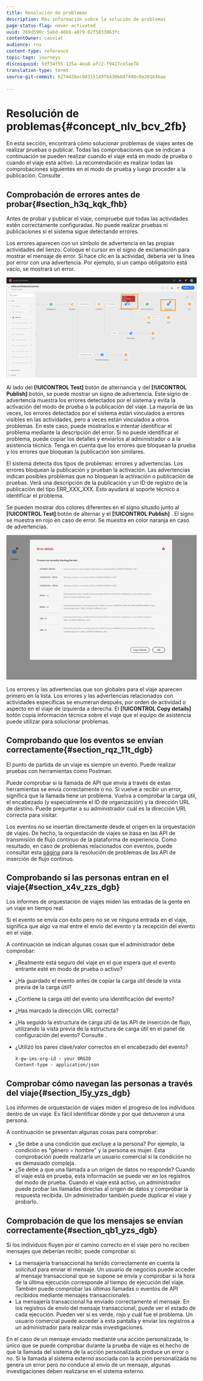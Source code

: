 ```yaml
---
title: Resolución de problemas
description: Más información sobre la solución de problemas
page-status-flag: never-activated
uuid: 269d590c-5a6d-40b9-a879-02f5033863fc
contentOwner: sauviat
audience: rns
content-type: reference
topic-tags: journeys
discoiquuid: 5df34f55-135a-4ea8-afc2-f9427ce5ae7b
translation-type: tm+mt
source-git-commit: 6274426ec04315149fb430b847498c0e20164bae

---
```



# Resolución de problemas{#concept_nlv_bcv_2fb}

En esta sección, encontrará cómo solucionar problemas de viajes antes de realizar pruebas o publicar. Todas las comprobaciones que se indican a continuación se pueden realizar cuando el viaje está en modo de prueba o cuando el viaje está activo. La recomendación es realizar todas las comprobaciones siguientes en el modo de prueba y luego proceder a la publicación. Consulte [](../building-journeys/testing-the-journey.md).

## Comprobación de errores antes de probar{#section_h3q_kqk_fhb}

Antes de probar y publicar el viaje, compruebe que todas las actividades estén correctamente configuradas. No puede realizar pruebas ni publicaciones si el sistema sigue detectando errores.

Los errores aparecen con un símbolo de advertencia en las propias actividades del lienzo. Coloque el cursor en el signo de exclamación para mostrar el mensaje de error. Si hace clic en la actividad, debería ver la línea por error con una advertencia. Por ejemplo, si un campo obligatorio está vacío, se mostrará un error.

![](../assets/journey63.png)

Al lado del **[!UICONTROL Test]** botón de alternancia y del **[!UICONTROL Publish]** botón, se puede mostrar un signo de advertencia. Este signo de advertencia muestra los errores detectados por el sistema y evita la activación del modo de prueba o la publicación del viaje. La mayoría de las veces, los errores detectados por el sistema están vinculados a errores visibles en las actividades, pero a veces están vinculados a otros problemas. En este caso, puede mostrarlos e intentar identificar el problema mediante la descripción del error. Si no puede identificar el problema, puede copiar los detalles y enviarlos al administrador o a la asistencia técnica. Tenga en cuenta que los errores que bloquean la prueba y los errores que bloquean la publicación son similares.

El sistema detecta dos tipos de problemas: errores y advertencias. Los errores bloquean la publicación y prueban la activación. Las advertencias indican posibles problemas que no bloquean la activación o publicación de pruebas. Verá una descripción de la publicación y un ID de registro de la publicación del tipo ERR_XXX_XXX. Esto ayudará al soporte técnico a identificar el problema.

Se pueden mostrar dos colores diferentes en el signo situado junto al **[!UICONTROL Test]** botón de alternar y el **[!UICONTROL Publish]** . El signo se muestra en rojo en caso de error. Se muestra en color naranja en caso de advertencias.

![](../assets/journey75.png)

Los errores y las advertencias que son globales para el viaje aparecen primero en la lista. Los errores y las advertencias relacionados con actividades específicas se enumeran después, por orden de actividad o aspecto en el viaje de izquierda a derecha. El **[!UICONTROL Copy details]** botón copia información técnica sobre el viaje que el equipo de asistencia puede utilizar para solucionar problemas.

## Comprobando que los eventos se envían correctamente{#section_rqz_11t_dgb}

El punto de partida de un viaje es siempre un evento. Puede realizar pruebas con herramientas como Postman.

Puede comprobar si la llamada de API que envía a través de estas herramientas se envía correctamente o no. Si vuelve a recibir un error, significa que la llamada tiene un problema. Vuelva a comprobar la carga útil, el encabezado (y especialmente el ID de organización) y la dirección URL de destino. Puede preguntar a su administrador cuál es la dirección URL correcta para visitar.

Los eventos no se insertan directamente desde el origen en la orquestación de viajes. De hecho, la orquestación de viajes se basa en las API de transmisión de flujo continuo de la plataforma de experiencia. Como resultado, en caso de problemas relacionados con eventos, puede consultar esta [página](https://www.adobe.io/apis/experienceplatform/home/data-ingestion/data-ingestion-services.html#!api-specification/markdown/narrative/technical_overview/streaming_ingest/streaming_ingestion_FAQ.md) para la resolución de problemas de las API de inserción de flujo continuo.

## Comprobando si las personas entran en el viaje{#section_x4v_zzs_dgb}

Los informes de orquestación de viajes miden las entradas de la gente en un viaje en tiempo real.

Si el evento se envía con éxito pero no se ve ninguna entrada en el viaje, significa que algo va mal entre el envío del evento y la recepción del evento en el viaje.

A continuación se indican algunas cosas que el administrador debe comprobar:

* ¿Realmente está seguro del viaje en el que espera que el evento entrante esté en modo de prueba o activo?
* ¿Ha guardado el evento antes de copiar la carga útil desde la vista previa de la carga útil?
* ¿Contiene la carga útil del evento una identificación del evento?
* ¿Has marcado la dirección URL correcta?
* ¿Ha seguido la estructura de carga útil de las API de inserción de flujo, utilizando la vista previa de la estructura de carga útil en el panel de configuración del evento? Consulte [](../event/previewing-the-payload.md).
* ¿Utilizó los pares clave/valor correctos en el encabezado del evento?

   ```
   X-gw-ims-org-id - your ORGID
   Content-type - application/json
   ```

## Comprobar cómo navegan las personas a través del viaje{#section_l5y_yzs_dgb}

Los informes de orquestación de viajes miden el progreso de los individuos dentro de un viaje. Es fácil identificar dónde y por qué detuvieron a una persona.

A continuación se presentan algunas cosas para comprobar:

* ¿Se debe a una condición que excluye a la persona? Por ejemplo, la condición es &quot;género = hombre&quot; y la persona es mujer. Esta comprobación puede realizarla un usuario comercial si la condición no es demasiado compleja.
* ¿Se debe a que una llamada a un origen de datos no responde? Cuando el viaje está en prueba, esta información se puede ver en los registros del modo de prueba. Cuando el viaje está activo, un administrador puede probar las llamadas directas al origen de datos y comprobar la respuesta recibida. Un administrador también puede duplicar el viaje y probarlo.

## Comprobación de que los mensajes se envían correctamente{#section_qb1_yzs_dgb}

Si los individuos fluyen por el camino correcto en el viaje pero no reciben mensajes que deberían recibir, puede comprobar si:

* La mensajería transaccional ha tenido correctamente en cuenta la solicitud para enviar el mensaje. Un usuario de negocios puede acceder al mensaje transaccional que se supone se envía y comprobar si la hora de la última ejecución corresponde al tiempo de ejecución del viaje. También puede comprobar las últimas llamadas o eventos de API recibidos mediante mensajes transaccionales.
* La mensajería transaccional ha enviado correctamente el mensaje. En los registros de envío del mensaje transaccional, puede ver el estado de cada ejecución. Pueden ver si es verde, rojo y cuál fue el problema. Un usuario comercial puede acceder a esta pantalla y enviar los registros a un administrador para realizar más investigaciones.

En el caso de un mensaje enviado mediante una acción personalizada, lo único que se puede comprobar durante la prueba de viaje es el hecho de que la llamada del sistema de la acción personalizada produce un error o no. Si la llamada al sistema externo asociada con la acción personalizada no genera un error pero no conduce al envío de un mensaje, algunas investigaciones deben realizarse en el sistema externo.

